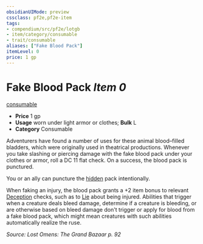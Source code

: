```yaml
---
obsidianUIMode: preview
cssclass: pf2e,pf2e-item
tags:
- compendium/src/pf2e/lotgb
- item/category/consumable
- trait/consumable
aliases: ["Fake Blood Pack"]
itemLevel: 0
price: 1 gp
---
```

# Fake Blood Pack *Item 0*  
[consumable](../../../rules/traits/consumable.md)  

- **Price** 1 gp
- **Usage** worn under light armor or clothes; **Bulk** L
- **Category** Consumable

Adventurers have found a number of uses for these animal blood–filled bladders, which were originally used in theatrical productions. Whenever you take slashing or piercing damage with the fake blood pack under your clothes or armor, roll a DC 11 flat check. On a success, the blood pack is punctured.

You or an ally can puncture the [hidden](../../../rules/conditions.md#Hidden) pack intentionally.

When faking an injury, the blood pack grants a +2 item bonus to relevant [Deception](../../skills.md#Deception) checks, such as to [Lie](../../../rules/actions/lie.md) about being injured. Abilities that trigger when a creature deals bleed damage, determine if a creature is bleeding, or are otherwise based on bleed damage don't trigger or apply for blood from a fake blood pack, which might mean creatures with such abilities automatically realize the ruse.

*Source: Lost Omens: The Grand Bazaar p. 92*